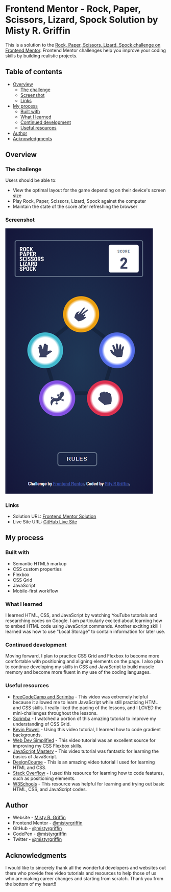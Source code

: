 # Frontend Mentor - Rock, Paper, Scissors, Lizard, Spock Solution by Misty R. Griffin

This is a solution to the [Rock, Paper, Scissors, Lizard, Spock challenge on Frontend Mentor](https://www.frontendmentor.io/challenges/rock-paper-scissors-game-pTgwgvgH). Frontend Mentor challenges help you improve your coding skills by building realistic projects. 

## Table of contents

- [Overview](#overview)
  - [The challenge](#the-challenge)
  - [Screenshot](#screenshot)
  - [Links](#links)
- [My process](#my-process)
  - [Built with](#built-with)
  - [What I learned](#what-i-learned)
  - [Continued development](#continued-development)
  - [Useful resources](#useful-resources)
- [Author](#author)
- [Acknowledgments](#acknowledgments)

## Overview

### The challenge

Users should be able to:

- View the optimal layout for the game depending on their device's screen size
- Play Rock, Paper, Scissors, Lizard, Spock against the computer
- Maintain the state of the score after refreshing the browser

### Screenshot

![](images/rpsls_mistygriffin.png)

### Links

- Solution URL: [Frontend Mentor Solution](https://www.frontendmentor.io/profile/mistyrgriffin)
- Live Site URL: [GitHub Live Site](https://mistyrgriffin.github.io/frontendmentorchallenge_rpsls/)

## My process

### Built with

- Semantic HTML5 markup
- CSS custom properties
- Flexbox
- CSS Grid
- JavaScript
- Mobile-first workflow

### What I learned

I learned HTML, CSS, and JavaScript by watching YouTube tutorials and researching codes on Google. I am particularly excited about learning how to embed HTML code using JavaScript commands. Another exciting skill I learned was how to use "Local Storage" to contain information for later use.

### Continued development

Moving forward, I plan to practice CSS Grid and Flexbox to become more comfortable with positioning and aligning elements on the page. I also plan to continue developing my skills in CSS and JavaScript to build muscle memory and become more fluent in my use of the coding languages.

### Useful resources

- [FreeCodeCamp and Scrimba](https://youtu.be/jS4aFq5-91M?t=8) - This video was extremely helpful because it allowed me to learn JavaScript while still practicing HTML and CSS skills. I really liked the pacing of the lessons, and I LOVED the mini-challenges throughout the lessons.
- [Scrimba](https://scrimba.com/learn/cssgrid) - I watched a portion of this amazing tutorial to improve my understanding of CSS Grid.
- [Kevin Powell](https://youtu.be/4kWHW7da4U8) - Using this video tutorial, I learned how to code gradient backgrounds.
- [Web Dev Simplified](https://youtu.be/fYq5PXgSsbE) - This video tutorial was an excellent source for improving my CSS Flexbox skills.
- [JavaScript Mastery](https://youtu.be/g7T23Xzys-A?t=0) - This video tutorial was fantastic for learning the basics of JavaScript.
- [DesignCourse](https://youtu.be/D-h8L5hgW-w?t=0) - This is an amazing video tutorial I used for learning HTML and CSS.
- [Stack Overflow](https://stackoverflow.com/) - I used this resource for learning how to code features, such as positioning elements.
- [W3Schools](https://www.w3schools.com/) - This resource was helpful for learning and trying out basic HTML, CSS, and JavaScript codes.

## Author

- Website - [Misty R. Griffin](http://www.mistyrgriffin.com)
- Frontend Mentor - [@mistyrgriffin](https://www.frontendmentor.io/profile/mistyrgriffin)
- GitHub - [@mistyrgriffin](https://github.com/mistyrgriffin)
- CodePen - [@mistyrgriffin](https://codepen.io/mistyrgriffin)
- Twitter - [@mistyrgriffin](https://www.twitter.com/mistyrgriffin)

## Acknowledgments

I would like to sincerely thank all the wonderful developers and websites out there who provide free video tutorials and resources to help those of us who are making career changes and starting from scratch. Thank you from the bottom of my heart!!